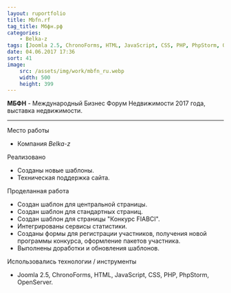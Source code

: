 ```yaml
---
layout: ruportfolio
title: Mbfn.rf
tag_title: Мбфн.рф
categories:
    - Belka-z
tags: [Joomla 2.5, ChronoForms, HTML, JavaScript, CSS, PHP, PhpStorm, OpenServer]
date: 04.06.2017 17:36
sort: 41
image: 
    src: /assets/img/work/mbfn_ru.webp 
    width: 500
    height: 399
---
```


**МБФН** - Международный Бизнес Форум Недвижимости 2017 года, выставка недвижимости.

---

Место работы

* Компания _Belka-z_

Реализовано

* Созданы новые шаблоны.
* Техническая поддержка сайта.

Проделанная работа

* Создан шаблон для центральной страницы.
* Создан шаблон для стандартных страниц.
* Создан шаблон для страницы "Конкурс FIABCI".
* Интегрированы сервисы статистики.
* Созданы формы для регистрации участников, получения новой программы конкурса, оформление пакетов участника.
* Выполнены доработки и обновления шаблонов.

Использовались технологии / инструменты

* Joomla 2.5, ChronoForms, HTML, JavaScript, CSS, PHP, PhpStorm, OpenServer.
